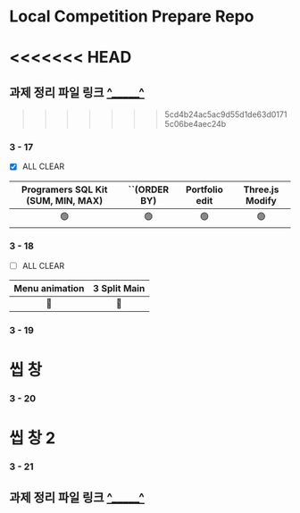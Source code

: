 # Local Competition Prepare Repo
<<<<<<< HEAD
=======
  
## 과제 정리 파일 링크 [^_____^](https://github.com/qetqet910/Competition/blob/master/Resource.md)
>>>>>>> 5cd4b24ac5ac9d55d1de63d01715c06be4aec24b

### 3 - 17

- [x] ALL CLEAR

| Programers SQL Kit (SUM, MIN, MAX) | ``(ORDER BY) | Portfolio edit | Three.js Modify |
| :--------------------------------: | :----------: | :------------: | :-------------: |
|                 🟢                  |      🟢       |       🟢        |        🟢        |


### 3 - 18
 
- [ ] ALL CLEAR

| Menu animation | 3 Split Main |
| :------------: | :----------: |
|       🔴        |      🔴       |


### 3 - 19 

# 씹 창

### 3 - 20

# 씹 창 2

### 3 - 21

## 과제 정리 파일 링크 [^_____^](Resourece.md)